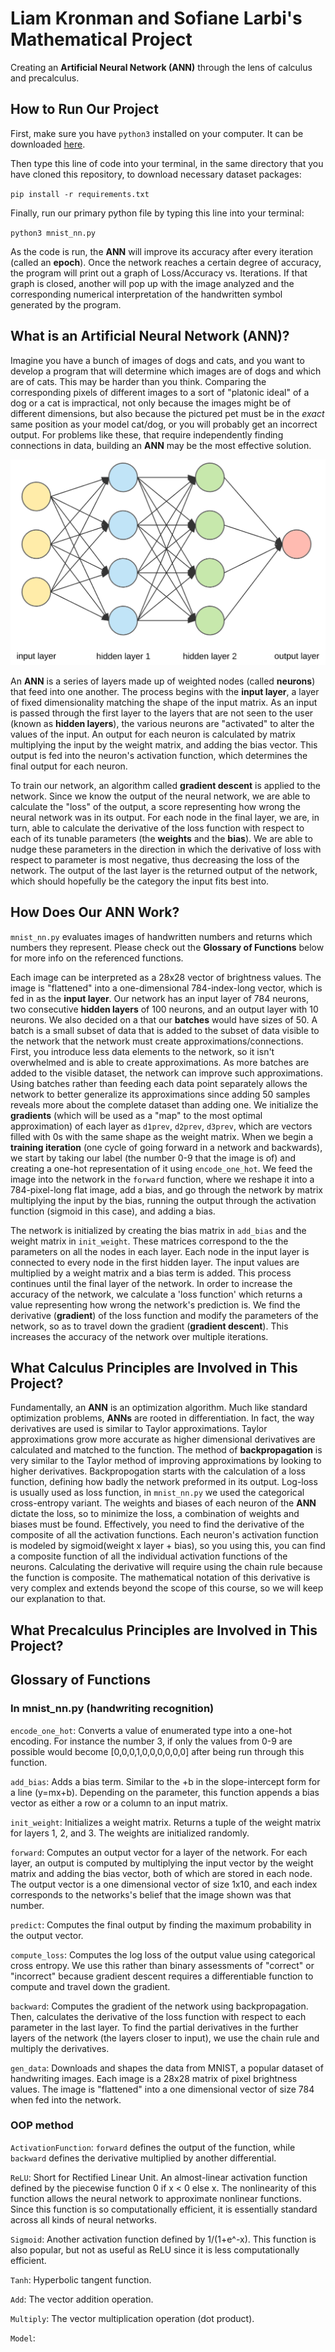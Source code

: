 # Liam Kronman and Sofiane Larbi's Mathematical Project
Creating an **Artificial Neural Network (ANN)** through the lens of calculus and precalculus.

## How to Run Our Project
First, make sure you have `python3` installed on your computer. It can be downloaded [here](https://www.python.org).  

Then type this line of code into your terminal, in the same directory that you have cloned this repository, to download necessary dataset packages:  

`pip install -r requirements.txt`  

Finally, run our primary python file by typing this line into your terminal:

`python3 mnist_nn.py`  

As the code is run, the **ANN** will improve its accuracy after every iteration (called an **epoch**). Once the network reaches a certain degree of accuracy, the program will print out a graph of Loss/Accuracy vs. Iterations. If that graph is closed, another
will pop up with the image analyzed and the corresponding numerical interpretation of the handwritten symbol generated by the program.

## What is an Artificial Neural Network (ANN)?
Imagine you have a bunch of images of dogs and cats, and you want to develop a program that will determine which images are of dogs and which are of cats. This may be harder than you think. Comparing the corresponding pixels of different images to a sort of "platonic ideal" of a dog or a cat is impractical, not only because the images might be of different dimensions, but also because the pictured pet must be in the *exact* same position as your model cat/dog, or you will probably get an incorrect output. For problems like these, that require independently finding connections in data, building an **ANN** may be the most effective solution.  

![Neural Network](/static/neuralnetwork.png)

An **ANN** is a series of layers made up of weighted nodes (called **neurons**) that feed into one another. The process begins with the **input layer**, a layer of fixed dimensionality matching the shape of the input matrix. As an input is passed through the first layer to the layers that are not seen to the user (known as **hidden layers**), the various neurons are "activated" to alter the values of the input. An output for each neuron is calculated by matrix multiplying the input by the weight matrix, and adding the bias vector. This output is fed into the neuron's activation function, which determines the final output for each neuron.  

To train our network, an algorithm called **gradient descent** is applied to the network. Since we know the output of the neural network, we are able to calculate the "loss" of the output, a score representing how wrong the neural network was in its output. For each node in the final layer, we are, in turn, able to calculate the derivative of the loss function with respect to each of its tunable parameters (the **weights** and the **bias**). We are able to nudge these parameters in the direction in which the derivative of loss with respect to parameter is most negative, thus decreasing the loss of the network. The output of the last layer is the returned output of the network, which should hopefully be the category the input fits best into.

## How Does Our ANN Work?
`mnist_nn.py` evaluates images of handwritten numbers and returns which numbers they represent. Please check out the **Glossary of Functions** below for more info on the referenced functions.  

Each image can be interpreted as a 28x28 vector of brightness values. The image is "flattened" into a one-dimensional 784-index-long vector, which is fed in as the **input layer**. Our network has an input layer of 784 neurons, two consecutive **hidden layers** of 100 neurons, and an output layer with 10 neurons. We also decided on a that our **batches** would have sizes of 50. A batch is a small subset of data that is added to the subset of data visible to the network that the network must create approximations/connections. First, you introduce less data elements to the network, so it isn't overwhelmed and is able to create approximations. As more batches are added to the visible dataset, the network can improve such approximations. Using batches rather than feeding each data point separately allows the network to better generalize its approximations since adding 50 samples reveals more about the complete dataset than adding one. We initialize the **gradients** (which will be used as a "map" to the most optimal approximation) of each layer as `d1prev`, `d2prev`, `d3prev`, which are vectors filled with 0s with the same shape as the weight matrix. When we begin a **training iteration** (one cycle of going forward in a network and backwards), we start by taking our label (the number 0-9 that the image is of) and creating a one-hot representation of it using `encode_one_hot`. We feed the image into the network in the `forward` function, where we reshape it into a 784-pixel-long flat image, add a bias, and go through the network by matrix multiplying the input by the bias, running the output through the activation function (sigmoid in this case), and adding a bias.  

The network is initialized by creating the bias matrix in `add_bias` and the weight matrix in `init_weight`. These matrices correspond to the the parameters on all the nodes in each layer. Each node in the input layer is connected to every node in the first hidden layer. The input values are multiplied by a weight matrix and a bias term is added. This process continues until the final layer of the network. In order to increase the accuracy of the network, we calculate a 'loss function' which returns a value representing how wrong the network's prediction is. We find the derivative (**gradient**) of the loss function and modify the parameters of the network, so as to travel down the gradient (**gradient descent**). This increases the accuracy of the network over multiple iterations.


## What Calculus Principles are Involved in This Project?
Fundamentally, an **ANN** is an optimization algorithm. Much like standard optimization problems, **ANNs** are rooted in differentiation. In fact, the way derivatives are used is similar to Taylor approximations. Taylor approximations grow more accurate as higher dimensional derivatives are calculated and matched to the function. The method of **backpropagation** is very similar to the Taylor method of improving approximations by looking to higher derivatives. Backpropogation starts with the calculation of a loss function, defining how badly the network preformed in its output. Log-loss is usually used as loss function, in `mnist_nn.py` we used the categorical cross-entropy variant. The weights and biases of each neuron of the **ANN** dictate the loss, so to minimize the loss, a combination of weights and biases must be found. Effectively, you need to find the derivative of the composite of all the activation functions. Each neuron's activation function is modeled by sigmoid(weight x layer + bias), so you using this, you can find a composite function of all the individual activation functions of the neurons. Calculating the derivative will require using the chain rule because the function is composite. The mathematical notation of this derivative is very complex and extends beyond the scope of this course, so we will keep our explanation to that.

## What Precalculus Principles are Involved in This Project?


## Glossary of Functions
### In mnist_nn.py (handwriting recognition)
`encode_one_hot`:  Converts a value of enumerated type into a one-hot encoding. For instance the number 3, if only the values from 0-9 are possible would become [0,0,0,1,0,0,0,0,0,0] after being run through this function.

`add_bias`: Adds a bias term. Similar to the +b in the slope-intercept form for a line (y=mx+b). Depending on the parameter, this function appends a bias vector as either a row or a column to an input matrix.

`init_weight`: Initializes a weight matrix. Returns a tuple of the weight matrix for layers 1, 2, and 3. The weights are initialized randomly.

`forward`: Computes an output vector for a layer of the network. For each layer, an output is computed by multiplying the input vector by the weight matrix and adding the bias vector, both of which are stored in each node. The output vector is a one dimensional vector of size 1x10, and each index corresponds to the networks's belief that the image shown was that number.

`predict`: Computes the final output by finding the maximum probability in the output vector.

`compute_loss`: Computes the log loss of the output value using categorical cross entropy. We use this rather than binary assessments of "correct" or "incorrect" because gradient descent requires a differentiable function to compute and travel down the gradient.

`backward`: Computes the gradient of the network using backpropagation. Then, calculates the derivative of the loss function with respect to each parameter in the last layer. To find the partial derivatives in the further layers of the network (the layers closer to input), we use the chain rule and multiply the derivatives.

`gen_data`: Downloads and shapes the data from MNIST, a popular dataset of handwriting images. Each image is a 28x28 matrix of pixel brightness values. The image is "flattened" into a one dimensional vector of size 784 when fed into the network.

### OOP method
`ActivationFunction`: `forward` defines the output of the function, while `backward` defines the derivative multiplied by another differential.

`ReLU`: Short for Rectified Linear Unit. An almost-linear activation function defined by the piecewise function 0 if x < 0 else x. The nonlinearity of this function allows the neural network to approximate nonlinear functions. Since this function is so computationally efficient, it is essentially standard across all kinds of neural networks.

`Sigmoid`: Another activation function defined by 1/(1+e^-x). This function is also popular, but not as useful as ReLU since it is less computationally efficient.

`Tanh`: Hyperbolic tangent function.

`Add`: The vector addition operation.

`Multiply`: The vector multiplication operation (dot product).

`Model`:

